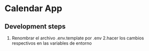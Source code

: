 # Calendar App

## Development steps

1. Renombrar el archivo .env.template por .env
2.hacer los cambios respectivos en las variables de entorno

